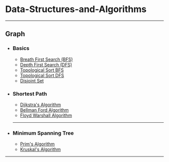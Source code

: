 # Data-Structures-and-Algorithms

---

## Graph

-   ### Basics

    -   [Breath First Search (BFS)](/graph/BFS.java)
    -   [Depth First Search (DFS)](/graph/DFS.java)
    -   [Topological Sort BFS](/graph/TopologicalSortBFS.java)
    -   [Topological Sort DFS](/graph/TopologicalSortDFS.java)
    -   [Disjoint Set](/graph/DisjointSet.java)

-   ### Shortest Path

    -   [Dijkstra's Algorithm](/graph/shortest_path/DijkstrasAlgorithm.java)
    -   [Bellman Ford Algorithm](/graph/shortest_path/BellmanFordAlgorithm.java)
    -   [Floyd Warshall Algorithm](/graph/shortest_path/FloydWarshallAlgorithm.java)

    ***

-   ### Minimum Spanning Tree

    -   [Prim's Algorithm](/graph/minimum_spanning_tree/PrimsAlgorithm.java)
    -   [Kruskal's Algorithm](/graph/minimum_spanning_tree/KruskalsAlgorithm.java)

---
